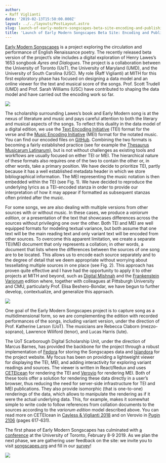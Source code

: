 ```yaml
---
author:
- Raff Viglianti
date: '2019-02-13T15:50:00.000Z'
layout: ../../layouts/PostLayout.astro
slug: launch-of-early-modern-songscapes-beta-site-encoding-and-publishing-strategies
title: 'Launch of Early Modern Songscapes Beta Site: Encoding and Publishing strategies'
---
```


[Early Modern Songscapes](http://songscapes.org) is a project exploring the circulation and performance of English Renaissance poetry. The recently released beta version of the project’s site includes a digital exploration of Henry Lawes’s 1653 songbook _Ayres and Dialogues_. The project is a collaboration between the University of Toronto (UoT), the University of Maryland (UMD), and the University of South Carolina (USC). My role (Raff Viglianti) at MITH for this first exploratory phase has focused on designing a data model and an online viewer for the text and musical score of the songs. Prof. Scott Trudell (UMD) and Prof. Sarah Williams (USC) have contributed to shaping the data model and have carried out the encoding work so far.

![](/assets/images/2019-02-songscapes_encoding_diagram.jpg)_![]()_

The scholarship surrounding Lawes’s book and Early Modern song is at the nexus of literature and music and pays careful attention to both the literary and musical aspects of the songs. To reflect this duality in the data model of a digital edition, we use the [Text Encoding Initiative](http://www.tei-c.org/) (TEI) format for the verse and the [Music Encoding Initiative](http://music-encoding.org/) (MEI) format for the notated music. You can find our encoded files on [GitHub](https://github.com/earlymodernsongscapes/songscapes). Combining the two formats is becoming a fairly established practice (see for example the [Thesaurus Musicarum Latinarum](http://www.chmtl.indiana.edu/tml/about/introduction)), but is not without challenges as existing tools and workflows are usually focused on either TEI or MEI. The hierarchical nature of these formats also requires one of the two to contain the other or, in other words, take a primary position. We have decide to prioritize TEI, partly because it has a well established metadata header in which we store bibliographical information. The MEI representing the music notation is then embedded within the TEI (see Fig. 1). We have decided to reproduce the underlying lyrics as a TEI-encoded stanza in order to provide our interpretation of how it may appear if formatted as subsequent stanzas often printed after the music.

For some songs, we are also dealing with multiple versions from other sources with or without music. In these cases, we produce a _variorum edition_, or a presentation of the text that showcases differences across the sources without privileging one over the other. Both TEI and MEI are well equipped formats for modeling textual variance, but both assume that one text will be the main reading text and only variant text will be encoded from other sources. To overcome this apparent limitation, we create a separate TEI/MEI document that only represents a collation; in other words, a document that lists where the differences between the sources of one song are to be located. This allows us to encode each source separately and to the degree of detail that we deem appropriate without worrying about tessellating multiple sources in one place (see Fig. 2). This approach has proven quite effective and I have had the opportunity to apply it to other projects at MITH and beyond, such as [Digital Mishnah](https://mith.umd.edu/research/digital-mishnah/) and the [Frankenstein Variorum](https://pghfrankenstein.github.io/Pittsburgh_Frankenstein/) edition where, together with colleagues at Pittsburgh University and CMU, particularly Prof. Elisa Beshero-Bondar, we have begun to further develop, contextualize, and generalize this approach.

![](/assets/images/2019-02-Songscapes_Collation-300x280.jpg)

One goal of the Early Modern Songscapes project is to capture song as a multidimensional form, so we are complementing the edition with recorded performances of the songs, including variant version, under the direction of Prof. Katherine Larson (UoT). The musicians are Rebecca Claborn (mezzo-soprano), Lawrence Wiliford (tenor), and Lucas Harris (lute).

The UoT Scarborough Digital Scholarship Unit, under the direction of Marcus Barnes, has provided the backbone for the project through a robust implementation of [Fedora](https://duraspace.org/fedora/) for storing the Songscapes data and [Islandora](https://islandora.ca/) for the project website. My focus has been on providing a lightweight viewer for displaying the TEI, MEI, and adding interactivity for exploring variant readings and sources. The viewer is written in React/Redux and uses [CETEIcean](https://github.com/TEIC/CETEIcean) for rendering the TEI and [Verovio](http://verovio.org/) for rendering MEI. Both of these tools offer a solution for rendering these data directly in a user’s browser, thus reducing the need for server-side infrastructure for TEI and MEI publications. They also provide isomorphic (that is one-to-one) renderings of the data, which allows to manipulate the rendering as if it were the actual underlying data. This, for example, makes it somewhat simple to write code to follow references from collation documents to the sources according to the _variorum edition_ model described above. You can read more on CETEIcean in [Cayless & Viglianti 2018](https://www.balisage.net/Proceedings/vol21/html/Cayless01/BalisageVol21-Cayless01.html) and on Verovio in [Pugin 2106](https://github.com/Edirom/Festschrift-Veit/releases/download/v1.1/Festschrift-Veit_1.1.pdf) (pages 617-631).

The first phase of Early Modern Songscapes has culminated with [a conference](https://crrs.ca/event/early-modern-songscapes-2019/) at the University of Toronto, February 8-9 2019. As we plan the next phase, we are gathering user feedback on the site: we invite you to visit [songscapes.org](http://songscapes.org) and fill in our [survey](https://www.surveymonkey.com/r/songscapes)!

![](/assets/images/2019-02-songscapes_variant-980x345.png)_![]()_